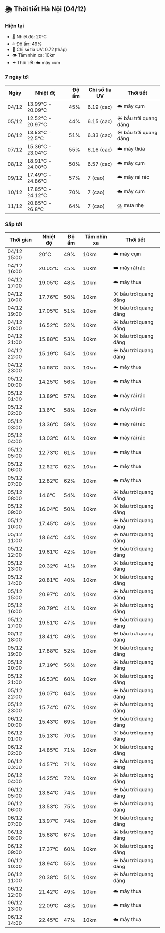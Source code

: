 ## 🌦️ Thời tiết Hà Nội (04/12)

### Hiện tại

- 🌡️ Nhiệt độ: 20℃
- 💦 Độ ẩm: 49%
- 🌟 Chỉ số tia UV: 0.72 (thấp)
- 👁️ Tầm nhìn xa: 10km
- ☂️ Thời tiết: ☁️ mây cụm

### 7 ngày tới

| Ngày | Nhiệt độ | Độ ẩm | Chỉ số tia UV | Thời tiết |
| --- | --- | --- | --- | --- |
| 04/12 | 13.99℃ - 20.09℃ | 45% | 6.19 (cao) | ☁️ mây cụm |
| 05/12 | 12.52℃ - 20.97℃ | 44% | 6.15 (cao) | ☀️ bầu trời quang đãng |
| 06/12 | 13.53℃ - 22.5℃ | 51% | 6.33 (cao) | ☀️ bầu trời quang đãng |
| 07/12 | 15.36℃ - 23.04℃ | 55% | 6.16 (cao) | ☁️ mây thưa |
| 08/12 | 18.91℃ - 24.08℃ | 50% | 6.57 (cao) | ☁️ mây cụm |
| 09/12 | 17.49℃ - 24.86℃ | 57% | 7 (cao) | ☁️ mây rải rác |
| 10/12 | 17.85℃ - 24.12℃ | 70% | 7 (cao) | ☁️ mây cụm |
| 11/12 | 20.85℃ - 26.8℃ | 64% | 7 (cao) | ⛈️ mưa nhẹ |

### Sắp tới

| Thời gian | Nhiệt độ | Độ ẩm | Tầm nhìn xa | Thời tiết |
| --- | --- | --- | --- | --- |
| 04/12 15:00 | 20℃ | 49% | 10km | ☁️ mây cụm |
| 04/12 16:00 | 20.05℃ | 45% | 10km | ☁️ mây rải rác |
| 04/12 17:00 | 19.05℃ | 48% | 10km | ☁️ mây thưa |
| 04/12 18:00 | 17.76℃ | 50% | 10km | ☀️ bầu trời quang đãng |
| 04/12 19:00 | 17.05℃ | 51% | 10km | ☀️ bầu trời quang đãng |
| 04/12 20:00 | 16.52℃ | 52% | 10km | ☀️ bầu trời quang đãng |
| 04/12 21:00 | 15.88℃ | 53% | 10km | ☀️ bầu trời quang đãng |
| 04/12 22:00 | 15.19℃ | 54% | 10km | ☀️ bầu trời quang đãng |
| 04/12 23:00 | 14.68℃ | 55% | 10km | ☁️ mây thưa |
| 05/12 00:00 | 14.25℃ | 56% | 10km | ☁️ mây thưa |
| 05/12 01:00 | 13.89℃ | 57% | 10km | ☁️ mây rải rác |
| 05/12 02:00 | 13.6℃ | 58% | 10km | ☁️ mây rải rác |
| 05/12 03:00 | 13.36℃ | 59% | 10km | ☁️ mây rải rác |
| 05/12 04:00 | 13.03℃ | 61% | 10km | ☁️ mây rải rác |
| 05/12 05:00 | 12.73℃ | 61% | 10km | ☁️ mây thưa |
| 05/12 06:00 | 12.52℃ | 62% | 10km | ☁️ mây thưa |
| 05/12 07:00 | 12.82℃ | 62% | 10km | ☁️ mây thưa |
| 05/12 08:00 | 14.6℃ | 54% | 10km | ☀️ bầu trời quang đãng |
| 05/12 09:00 | 16.04℃ | 50% | 10km | ☀️ bầu trời quang đãng |
| 05/12 10:00 | 17.45℃ | 46% | 10km | ☀️ bầu trời quang đãng |
| 05/12 11:00 | 18.64℃ | 44% | 10km | ☀️ bầu trời quang đãng |
| 05/12 12:00 | 19.61℃ | 42% | 10km | ☀️ bầu trời quang đãng |
| 05/12 13:00 | 20.32℃ | 41% | 10km | ☀️ bầu trời quang đãng |
| 05/12 14:00 | 20.81℃ | 40% | 10km | ☀️ bầu trời quang đãng |
| 05/12 15:00 | 20.97℃ | 40% | 10km | ☀️ bầu trời quang đãng |
| 05/12 16:00 | 20.79℃ | 41% | 10km | ☀️ bầu trời quang đãng |
| 05/12 17:00 | 19.51℃ | 47% | 10km | ☀️ bầu trời quang đãng |
| 05/12 18:00 | 18.41℃ | 49% | 10km | ☀️ bầu trời quang đãng |
| 05/12 19:00 | 17.88℃ | 52% | 10km | ☀️ bầu trời quang đãng |
| 05/12 20:00 | 17.19℃ | 56% | 10km | ☀️ bầu trời quang đãng |
| 05/12 21:00 | 16.53℃ | 60% | 10km | ☀️ bầu trời quang đãng |
| 05/12 22:00 | 16.07℃ | 64% | 10km | ☀️ bầu trời quang đãng |
| 05/12 23:00 | 15.74℃ | 67% | 10km | ☀️ bầu trời quang đãng |
| 06/12 00:00 | 15.43℃ | 69% | 10km | ☀️ bầu trời quang đãng |
| 06/12 01:00 | 15.13℃ | 70% | 10km | ☀️ bầu trời quang đãng |
| 06/12 02:00 | 14.85℃ | 71% | 10km | ☀️ bầu trời quang đãng |
| 06/12 03:00 | 14.57℃ | 71% | 10km | ☀️ bầu trời quang đãng |
| 06/12 04:00 | 14.25℃ | 72% | 10km | ☀️ bầu trời quang đãng |
| 06/12 05:00 | 13.84℃ | 74% | 10km | ☀️ bầu trời quang đãng |
| 06/12 06:00 | 13.53℃ | 75% | 10km | ☀️ bầu trời quang đãng |
| 06/12 07:00 | 13.97℃ | 74% | 10km | ☀️ bầu trời quang đãng |
| 06/12 08:00 | 15.68℃ | 67% | 10km | ☀️ bầu trời quang đãng |
| 06/12 09:00 | 17.37℃ | 60% | 10km | ☀️ bầu trời quang đãng |
| 06/12 10:00 | 18.94℃ | 55% | 10km | ☀️ bầu trời quang đãng |
| 06/12 11:00 | 20.38℃ | 51% | 10km | ☀️ bầu trời quang đãng |
| 06/12 12:00 | 21.42℃ | 49% | 10km | ☁️ mây thưa |
| 06/12 13:00 | 22.09℃ | 48% | 10km | ☁️ mây thưa |
| 06/12 14:00 | 22.45℃ | 47% | 10km | ☁️ mây thưa |
